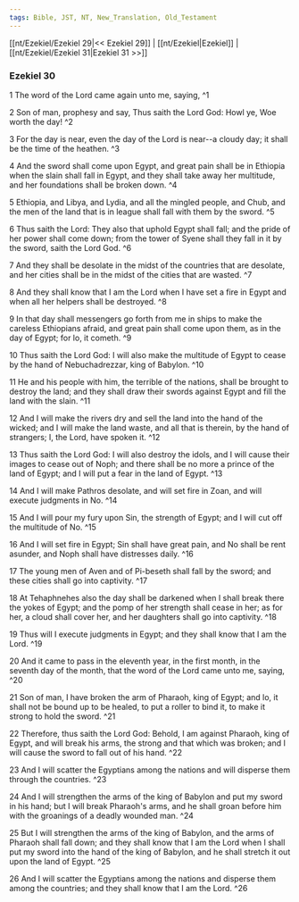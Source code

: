 ```yaml
---
tags: Bible, JST, NT, New_Translation, Old_Testament
---
```


[[nt/Ezekiel/Ezekiel 29|<< Ezekiel 29]] | [[nt/Ezekiel|Ezekiel]] | [[nt/Ezekiel/Ezekiel 31|Ezekiel 31 >>]]

### Ezekiel 30

1 The word of the Lord came again unto me, saying,  ^1

2 Son of man, prophesy and say, Thus saith the Lord God: Howl ye, Woe worth the day!  ^2

3 For the day is near, even the day of the Lord is near\--a cloudy day; it shall be the time of the heathen.  ^3

4 And the sword shall come upon Egypt, and great pain shall be in Ethiopia when the slain shall fall in Egypt, and they shall take away her multitude, and her foundations shall be broken down.  ^4

5 Ethiopia, and Libya, and Lydia, and all the mingled people, and Chub, and the men of the land that is in league shall fall with them by the sword.  ^5

6 Thus saith the Lord: They also that uphold Egypt shall fall; and the pride of her power shall come down; from the tower of Syene shall they fall in it by the sword, saith the Lord God.  ^6

7 And they shall be desolate in the midst of the countries that are desolate, and her cities shall be in the midst of the cities that are wasted.  ^7

8 And they shall know that I am the Lord when I have set a fire in Egypt and when all her helpers shall be destroyed.  ^8

9 In that day shall messengers go forth from me in ships to make the careless Ethiopians afraid, and great pain shall come upon them, as in the day of Egypt; for lo, it cometh.  ^9

10 Thus saith the Lord God: I will also make the multitude of Egypt to cease by the hand of Nebuchadrezzar, king of Babylon.  ^10

11 He and his people with him, the terrible of the nations, shall be brought to destroy the land; and they shall draw their swords against Egypt and fill the land with the slain.  ^11

12 And I will make the rivers dry and sell the land into the hand of the wicked; and I will make the land waste, and all that is therein, by the hand of strangers; I, the Lord, have spoken it.  ^12

13 Thus saith the Lord God: I will also destroy the idols, and I will cause their images to cease out of Noph; and there shall be no more a prince of the land of Egypt; and I will put a fear in the land of Egypt.  ^13

14 And I will make Pathros desolate, and will set fire in Zoan, and will execute judgments in No.  ^14

15 And I will pour my fury upon Sin, the strength of Egypt; and I will cut off the multitude of No.  ^15

16 And I will set fire in Egypt; Sin shall have great pain, and No shall be rent asunder, and Noph shall have distresses daily.  ^16

17 The young men of Aven and of Pi-beseth shall fall by the sword; and these cities shall go into captivity.  ^17

18 At Tehaphnehes also the day shall be darkened when I shall break there the yokes of Egypt; and the pomp of her strength shall cease in her; as for her, a cloud shall cover her, and her daughters shall go into captivity.  ^18

19 Thus will I execute judgments in Egypt; and they shall know that I am the Lord.  ^19

20 And it came to pass in the eleventh year, in the first month, in the seventh day of the month, that the word of the Lord came unto me, saying,  ^20

21 Son of man, I have broken the arm of Pharaoh, king of Egypt; and lo, it shall not be bound up to be healed, to put a roller to bind it, to make it strong to hold the sword.  ^21

22 Therefore, thus saith the Lord God: Behold, I am against Pharaoh, king of Egypt, and will break his arms, the strong and that which was broken; and I will cause the sword to fall out of his hand.  ^22

23 And I will scatter the Egyptians among the nations and will disperse them through the countries.  ^23

24 And I will strengthen the arms of the king of Babylon and put my sword in his hand; but I will break Pharaoh\'s arms, and he shall groan before him with the groanings of a deadly wounded man.  ^24

25 But I will strengthen the arms of the king of Babylon, and the arms of Pharaoh shall fall down; and they shall know that I am the Lord when I shall put my sword into the hand of the king of Babylon, and he shall stretch it out upon the land of Egypt.  ^25

26 And I will scatter the Egyptians among the nations and disperse them among the countries; and they shall know that I am the Lord.  ^26

 
